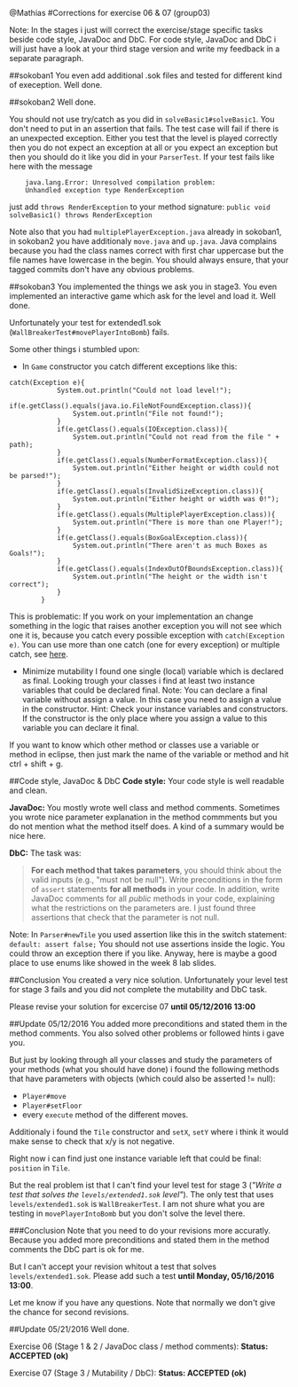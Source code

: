 @Mathias
#Corrections for exercise 06 & 07 (group03)

Note:
In the stages i just will correct the exercise/stage specific tasks beside code style, JavaDoc and DbC. For code style, JavaDoc and DbC i will just have a look at your third stage version and write my feedback in a separate paragraph.

##sokoban1
You even add additional .sok files and tested for different kind of exeception.
Well done.

##sokoban2
Well done.

You should not use try/catch as you did in `solveBasic1#solveBasic1`. You don't need to put in an assertion that fails. The test case will fail if there is an unexpected exception.
Either you test that the level is played correctly then you do not expect an exception at all or you expect an exception but then you should do it like you did in your `ParserTest`.
If your test fails like here with the message
```
	java.lang.Error: Unresolved compilation problem: 
	Unhandled exception type RenderException
```
just add `throws RenderException` to your method signature: `public void solveBasic1() throws RenderException`


Note also that you had `multiplePlayerException.java` already in sokoban1, in sokoban2 you have additionaly `move.java` and `up.java`. Java complains because you had the class names correct with first char uppercase but the file names have lowercase in the begin. You should always ensure, that your tagged commits don't have any obvious problems.

##sokoban3
You implemented the things we ask you in stage3.
You even implemented an interactive game which ask for the level and load it.
Well done.

Unfortunately your test for extended1.sok (`WallBreakerTest#movePlayerIntoBomb`) fails.

Some other things i stumbled upon:

* In `Game` constructor you catch different exceptions like this:
```
catch(Exception e){
            System.out.println("Could not load level!");
            if(e.getClass().equals(java.io.FileNotFoundException.class)){
                System.out.println("File not found!");
            }
            if(e.getClass().equals(IOException.class)){
                System.out.println("Could not read from the file " + path);
            }
            if(e.getClass().equals(NumberFormatException.class)){
                System.out.println("Either height or width could not be parsed!");
            }
            if(e.getClass().equals(InvalidSizeException.class)){
                System.out.println("Either height or width was 0!");
            }
            if(e.getClass().equals(MultiplePlayerException.class)){
                System.out.println("There is more than one Player!");
            }
            if(e.getClass().equals(BoxGoalException.class)){
                System.out.println("There aren't as much Boxes as Goals!");
            }
            if(e.getClass().equals(IndexOutOfBoundsException.class)){
                System.out.println("The height or the width isn't correct");
            }
        }
```
This is problematic: If you work on your implementation an change something in the logic that raises another exception you will not see which one it is, because you catch every possible exception with `catch(Exception e)`. You can use more than one catch (one for every exception) or multiple catch, see [here](https://docs.oracle.com/javase/7/docs/technotes/guides/language/catch-multiple.html).

* Minimize mutability
I found one single (local) variable which is declared as final.
Looking trough your classes i find at least two instance variables that could be declared final.
Note: You can declare a final variable without assign a value. In this case you need to assign a value in the constructor.
Hint: Check your instance variables and constructors. If the constructor is the only place where you assign a value to this variable you can declare it final.

If you want to know which other method or classes use a variable or method in eclipse, then just mark the name of the variable or method and hit ctrl + shift + g.

##Code style, JavaDoc & DbC
**Code style:**
Your code style is well readable and clean.

**JavaDoc:**
You mostly wrote well class and method comments.
Sometimes you wrote nice parameter explanation in the method commments but you do not mention what the method itself does. A kind of a summary would be nice here.

**DbC:**
The task was:
>**For each method that takes parameters**, you should think about the valid inputs
(e.g., "must not be null"). Write preconditions in the form of `assert`
statements **for all methods** in your code. In addition, write JavaDoc comments
for all _public_ methods in your code, explaining what the restrictions on the
parameters are.
I just found three assertions that check that the parameter is not null.

Note: In `Parser#newTile` you used assertion like this in the switch statement: `default: assert false;`
You should not use assertions inside the logic. You could throw an exception there if you like. Anyway, here is maybe a good place to use enums like showed in the week 8 lab slides.

##Conclusion
You created a very nice solution.
Unfortunately your level test for stage 3 fails and you did not complete the mutability and DbC task.

Please revise your solution for excercise 07 **until 05/12/2016 13:00**

##Update 05/12/2016
You added more preconditions and stated them in the method comments.
You also solved other problems or followed hints i gave you.

But just by looking through all your classes and study the parameters of your methods (what you should have done) i found the following methods that have parameters with objects (which could also be asserted != null):
- `Player#move`
- `Player#setFloor`
- every `execute` method of the different moves.

Additionaly i found the `Tile` constructor and `setX`, `setY` where i think it would make sense to check that x/y is not negative.

Right now i can find just one instance variable left that could be final: `position` in `Tile`.

But the real problem ist that I can't find your level test for stage 3 (*"Write a test that solves the `levels/extended1.sok` level"*).
The only test that uses `levels/extended1.sok` is `WallBreakerTest`. I am not shure what you are testing in `movePlayerIntoBomb` but you don't solve the level there.

###Conclusion
Note that you need to do your revisions more accuratly.
Because you added more preconditions and stated them in the method comments the DbC part is ok for me.

But I can't accept your revision whitout a test that solves `levels/extended1.sok`.
Please add such a test **until Monday, 05/16/2016 13:00**.

Let me know if you have any questions.
Note that normally we don't give the chance for second revisions.

##Update 05/21/2016
Well done.

Exercise 06 (Stage 1 & 2 / JavaDoc class / method comments):
**Status: ACCEPTED (ok)**

Exercise 07 (Stage 3 / Mutability / DbC):
**Status: ACCEPTED (ok)**
